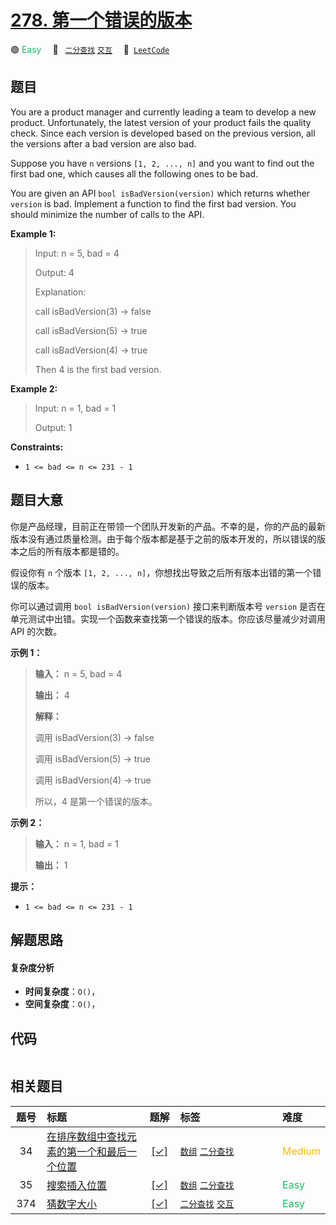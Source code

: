 # [278. 第一个错误的版本](https://leetcode.com/problems/first-bad-version)

🟢 <font color=#15bd66>Easy</font>&emsp; 🔖&ensp; [`二分查找`](/outline/tag/binary-search.md) [`交互`](/outline/tag/interactive.md)&emsp; 🔗&ensp;[`LeetCode`](https://leetcode.com/problems/first-bad-version)

## 题目

You are a product manager and currently leading a team to develop a new
product. Unfortunately, the latest version of your product fails the quality
check. Since each version is developed based on the previous version, all the
versions after a bad version are also bad.

Suppose you have `n` versions `[1, 2, ..., n]` and you want to find out the
first bad one, which causes all the following ones to be bad.

You are given an API `bool isBadVersion(version)` which returns whether
`version` is bad. Implement a function to find the first bad version. You
should minimize the number of calls to the API.



**Example 1:**

> Input: n = 5, bad = 4
> 
> Output: 4
> 
> Explanation:
> 
> call isBadVersion(3) -> false
> 
> call isBadVersion(5) -> true
> 
> call isBadVersion(4) -> true
> 
> Then 4 is the first bad version.

**Example 2:**

> Input: n = 1, bad = 1
> 
> Output: 1

**Constraints:**

  * `1 <= bad <= n <= 231 - 1`


## 题目大意

你是产品经理，目前正在带领一个团队开发新的产品。不幸的是，你的产品的最新版本没有通过质量检测。由于每个版本都是基于之前的版本开发的，所以错误的版本之后的所有版本都是错的。

假设你有 `n` 个版本 `[1, 2, ..., n]`，你想找出导致之后所有版本出错的第一个错误的版本。

你可以通过调用 `bool isBadVersion(version)` 接口来判断版本号 `version`
是否在单元测试中出错。实现一个函数来查找第一个错误的版本。你应该尽量减少对调用 API 的次数。



**示例 1：**

> 
> 
> 
> 
> 
> **输入：** n = 5, bad = 4
> 
> **输出：** 4
> 
> **解释：**
> 
> 调用 isBadVersion(3) -> false 
> 
> 调用 isBadVersion(5) -> true 
> 
> 调用 isBadVersion(4) -> true
> 
> 所以，4 是第一个错误的版本。
> 
> 

**示例 2：**

> 
> 
> 
> 
> 
> **输入：** n = 1, bad = 1
> 
> **输出：** 1
> 
> 



**提示：**

  * `1 <= bad <= n <= 231 - 1`


## 解题思路

#### 复杂度分析

- **时间复杂度**：`O()`，
- **空间复杂度**：`O()`，

## 代码

```javascript

```

## 相关题目

<!-- prettier-ignore -->
| 题号 | 标题 | 题解 | 标签 | 难度 |
| :------: | :------ | :------: | :------ | :------ |
| 34 | [在排序数组中查找元素的第一个和最后一个位置](https://leetcode.com/problems/find-first-and-last-position-of-element-in-sorted-array) | [[✓]](/problem/0034) |  [`数组`](/outline/tag/array.md) [`二分查找`](/outline/tag/binary-search.md) | <font color=#ffb800>Medium</font> |
| 35 | [搜索插入位置](https://leetcode.com/problems/search-insert-position) | [[✓]](/problem/0035) |  [`数组`](/outline/tag/array.md) [`二分查找`](/outline/tag/binary-search.md) | <font color=#15bd66>Easy</font> |
| 374 | [猜数字大小](https://leetcode.com/problems/guess-number-higher-or-lower) | [[✓]](/problem/0374) |  [`二分查找`](/outline/tag/binary-search.md) [`交互`](/outline/tag/interactive.md) | <font color=#15bd66>Easy</font> |

<style>
.blue {
    background-color: #096dd9;
    padding: 0.25rem 0.5rem;
    margin: 0;
    font-size: 0.85em;
    border-radius: 3px;
    color: white;
    font-weight: 500;
}
table th:first-of-type { width: 10%; }
table th:nth-of-type(2) { width: 35%; }
table th:nth-of-type(3) { width: 10%; }
table th:nth-of-type(4) { width: 35%; }
table th:nth-of-type(5) { width: 10%; }
</style>
